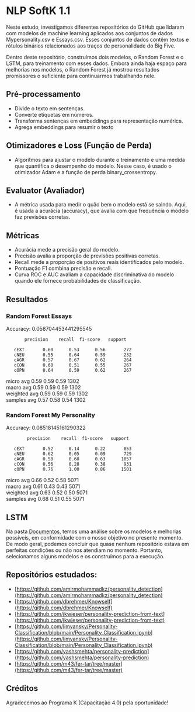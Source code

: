 ﻿# NLP SoftK 1.1

Neste estudo, investigamos diferentes repositórios do GitHub que lidaram com modelos de machine learning aplicados aos conjuntos de dados Mypersonality.csv e Essays.csv. Esses conjuntos de dados contêm textos e rótulos binários relacionados aos traços de personalidade do Big Five.

Dentro deste repositório, construímos dois modelos, o Random Forest e o LSTM, para treinamento com esses dados. Embora ainda haja espaço para melhorias nos modelos, o Random Forest já mostrou resultados promissores o suficiente para continuarmos trabalhando nele.

## Pré-processamento

- Divide o texto em sentenças.
- Converte etiquetas em números.
- Transforma sentenças em embeddings para representação numérica.
- Agrega embeddings para resumir o texto

## Otimizadores e Loss (Função de Perda)

- Algoritmos para ajustar o modelo durante o treinamento e uma medida que quantifica o desempenho do modelo. Nesse caso, é usado o otimizador Adam e a função de perda binary_crossentropy.

## Evaluator (Avaliador)

- A métrica usada para medir o quão bem o modelo está se saindo. Aqui, é usada a acurácia (accuracy), que avalia com que frequência o modelo faz previsões corretas.

## Métricas

- Acurácia mede a precisão geral do modelo.
- Precisão avalia a proporção de previsões positivas corretas.
- Recall mede a proporção de positivos reais identificados pelo modelo.
- Pontuação F1 combina precisão e recall.
- Curva ROC e AUC avaliam a capacidade discriminativa do modelo quando ele fornece probabilidades de classificação.


## Resultados

### Random Forest Essays

Accuracy: 0.058704453441295545

           precision    recall  f1-score   support
  
       cEXT       0.60      0.53      0.56       272
       cNEU       0.55      0.64      0.59       232
       cAGR       0.57      0.67      0.62       264
       cCON       0.60      0.51      0.55       267
       cOPN       0.64      0.59      0.62       267
  

micro avg 0.59 0.59 0.59 1302  
macro avg 0.59 0.59 0.59 1302  
weighted avg 0.59 0.59 0.59 1302  
samples avg 0.57 0.58 0.54 1302


### Random Forest My Personality

Accuracy: 0.08518145161290322

            precision    recall  f1-score   support
        
       cEXT       0.52      0.14      0.22       853
       cNEU       0.62      0.05      0.09       729
       cAGR       0.58      0.68      0.63      1057
       cCON       0.56      0.28      0.38       931
       cOPN       0.76      1.00      0.86      1501
        

micro avg 0.66 0.52 0.58 5071  
macro avg 0.61 0.43 0.43 5071  
weighted avg 0.63 0.52 0.50 5071  
samples avg 0.68 0.51 0.55 5071


## LSTM

Na pasta [Documentos](https://github.com/LisandraMoura/NLP_Soft_K_1.1/tree/main/Documentos), temos uma análise sobre os modelos e melhorias possíveis, em conformidade com o nosso objetivo no presente momento. De modo geral, podemos concluir que quase nenhum repositório estava em perfeitas condições ou não nos atendiam no momento. Portanto, selecionamos alguns modelos e os construímos para a execução.

## Repositórios estudados:

- [https://github.com/amirmohammadkz/personality_detection](https://github.com/amirmohammadkz/personality_detection)
- [https://github.com/dbrehmer/Knowself](https://github.com/dbrehmer/Knowself)
- [https://github.com/jkwieser/personality-prediction-from-text](https://github.com/jkwieser/personality-prediction-from-text)
- [https://github.com/limyansky/Personality-Classification/blob/main/Personality_Classification.ipynb](https://github.com/limyansky/Personality-Classification/blob/main/Personality_Classification.ipynb)
- [https://github.com/yashsmehta/personality-prediction](https://github.com/yashsmehta/personality-prediction)
- [https://github.com/m43/fer-tar/tree/master](https://github.com/m43/fer-tar/tree/master)

## Créditos

Agradecemos ao Programa K (Capacitação 4.0) pela oportunidade!

